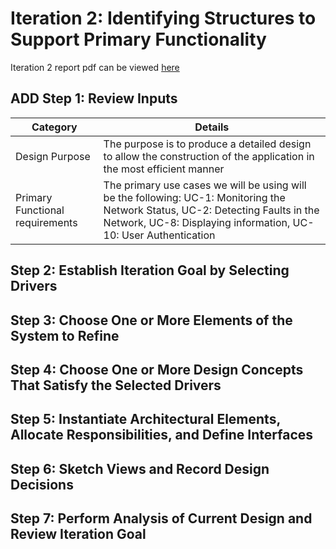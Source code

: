 # Iteration 2: Identifying Structures to Support Primary Functionality

Iteration 2 report pdf can be viewed [here](https://github.com/nivethagnan/SOFE3650U-Final-Project/blob/main/Iteration%202/Iteration%202.pdf)

## ADD Step 1: Review Inputs

| Category | Details |
| --- | --- |
| Design Purpose | The purpose is to produce a detailed design to allow the construction of the application in the most efficient manner |
| Primary Functional requirements | The primary use cases we will be using will be the following: UC-1: Monitoring the Network Status, UC-2: Detecting Faults in the Network, UC-8: Displaying information, UC-10: User Authentication |
                     

## Step 2: Establish Iteration Goal by Selecting Drivers

## Step 3: Choose One or More Elements of the System to Refine

## Step 4: Choose One or More Design Concepts That Satisfy the Selected Drivers

## Step 5: Instantiate Architectural  Elements, Allocate  Responsibilities, and Define Interfaces

## Step 6: Sketch Views and Record Design Decisions 

## Step 7: Perform Analysis of Current Design and Review Iteration Goal

